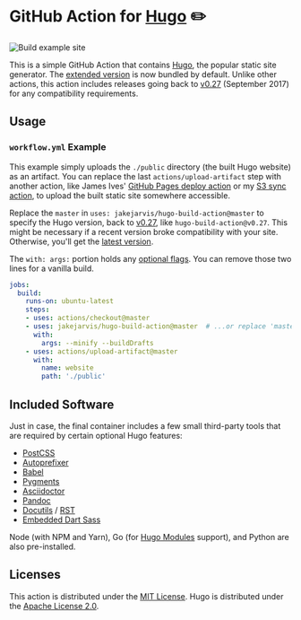 # GitHub Action for [Hugo](https://github.com/gohugoio/hugo) ✏️

![Build example site](https://github.com/jakejarvis/hugo-build-action/workflows/Build%20example%20site/badge.svg)

This is a simple GitHub Action that contains [Hugo](https://github.com/gohugoio/hugo), the popular static site generator. The [extended version](https://gohugo.io/troubleshooting/faq/#i-get-tocss-this-feature-is-not-available-in-your-current-hugo-version) is now bundled by default. Unlike other actions, this action includes releases going back to [v0.27](https://github.com/gohugoio/hugo/releases/tag/v0.27) (September 2017) for any compatibility requirements.

## Usage

### `workflow.yml` Example

This example simply uploads the `./public` directory (the built Hugo website) as an artifact. You can replace the last `actions/upload-artifact` step with another action, like James Ives' [GitHub Pages deploy action](https://github.com/JamesIves/github-pages-deploy-action) or my [S3 sync action](https://github.com/jakejarvis/s3-sync-action), to upload the built static site somewhere accessible.

Replace the `master` in `uses: jakejarvis/hugo-build-action@master` to specify the Hugo version, back to [v0.27](https://github.com/gohugoio/hugo/releases/tag/v0.27), like `hugo-build-action@v0.27`. This might be necessary if a recent version broke compatibility with your site. Otherwise, you'll get the [latest version](https://github.com/gohugoio/hugo/releases).

The `with: args:` portion holds any [optional flags](https://gohugo.io/commands/hugo/). You can remove those two lines for a vanilla build.

```yaml
jobs:
  build:
    runs-on: ubuntu-latest
    steps:
    - uses: actions/checkout@master
    - uses: jakejarvis/hugo-build-action@master  # ...or replace 'master' with a full version tag, such as: v0.64.1
      with:
        args: --minify --buildDrafts
    - uses: actions/upload-artifact@master
      with:
        name: website
        path: './public'
```

## Included Software

Just in case, the final container includes a few small third-party tools that are required by certain optional Hugo features:

- [PostCSS](https://github.com/postcss/postcss-cli)
- [Autoprefixer](https://github.com/postcss/autoprefixer)
- [Babel](https://babeljs.io/)
- [Pygments](https://pygments.org/)
- [Asciidoctor](https://asciidoctor.org/)
- [Pandoc](https://pandoc.org/)
- [Docutils](https://docutils.sourceforge.io/) / [RST](https://docutils.sourceforge.io/rst.html)
- [Embedded Dart Sass](https://github.com/sass/dart-sass-embedded)

Node (with NPM and Yarn), Go (for [Hugo Modules](https://gohugo.io/hugo-modules/) support), and Python are also pre-installed.

## Licenses

This action is distributed under the [MIT License](LICENSE.md). Hugo is distributed under the [Apache License 2.0](https://github.com/gohugoio/hugo/blob/master/LICENSE).
